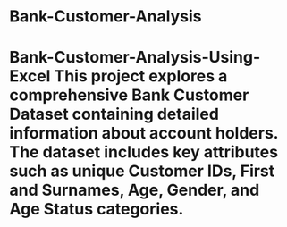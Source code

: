 # Bank-Customer-Analysis
# Bank-Customer-Analysis-Using-Excel This project explores a comprehensive Bank Customer Dataset containing detailed information about account holders. The dataset includes key attributes such as unique Customer IDs, First and Surnames, Age, Gender, and Age Status categories. 
